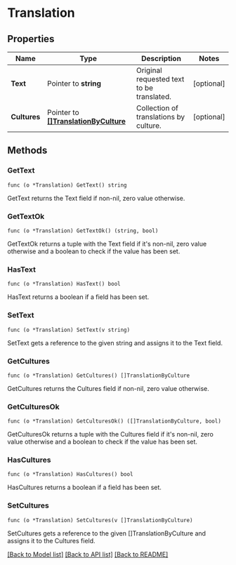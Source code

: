 # Translation

## Properties

Name | Type | Description | Notes
------------ | ------------- | ------------- | -------------
**Text** | Pointer to **string** | Original requested text to be translated. | [optional] 
**Cultures** | Pointer to [**[]TranslationByCulture**](TranslationByCulture.md) | Collection of translations by culture. | [optional] 

## Methods

### GetText

`func (o *Translation) GetText() string`

GetText returns the Text field if non-nil, zero value otherwise.

### GetTextOk

`func (o *Translation) GetTextOk() (string, bool)`

GetTextOk returns a tuple with the Text field if it's non-nil, zero value otherwise
and a boolean to check if the value has been set.

### HasText

`func (o *Translation) HasText() bool`

HasText returns a boolean if a field has been set.

### SetText

`func (o *Translation) SetText(v string)`

SetText gets a reference to the given string and assigns it to the Text field.

### GetCultures

`func (o *Translation) GetCultures() []TranslationByCulture`

GetCultures returns the Cultures field if non-nil, zero value otherwise.

### GetCulturesOk

`func (o *Translation) GetCulturesOk() ([]TranslationByCulture, bool)`

GetCulturesOk returns a tuple with the Cultures field if it's non-nil, zero value otherwise
and a boolean to check if the value has been set.

### HasCultures

`func (o *Translation) HasCultures() bool`

HasCultures returns a boolean if a field has been set.

### SetCultures

`func (o *Translation) SetCultures(v []TranslationByCulture)`

SetCultures gets a reference to the given []TranslationByCulture and assigns it to the Cultures field.


[[Back to Model list]](../README.md#documentation-for-models) [[Back to API list]](../README.md#documentation-for-api-endpoints) [[Back to README]](../README.md)


